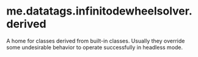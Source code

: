 # me.datatags.infinitodewheelsolver.derived

A home for classes derived from built-in classes.
Usually they override some undesirable behavior to operate successfully in headless mode.
